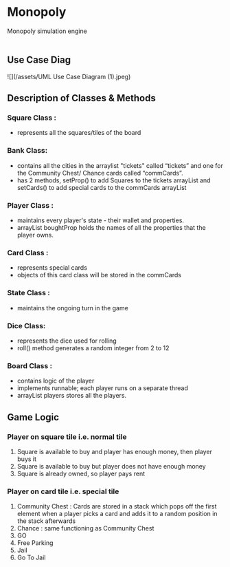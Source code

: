 # Monopoly
Monopoly simulation engine <br> <br>
## Use Case Diag
![](/assets/UML Use Case Diagram (1).jpeg)
## Description of Classes & Methods
### Square Class : 
- represents all the squares/tiles of
the board
### Bank Class:
- contains all the cities in the arraylist "tickets"
called “tickets” and one for the Community Chest/ Chance cards called
“commCards”.
- has 2 methods, setProp() to add Squares to the tickets arrayList and
setCards() to add special cards to the commCards arrayList
### Player Class : 
- maintains every player's state - their wallet and properties.
- arrayList boughtProp holds the names of all the
properties that the player owns.
### Card Class : 
- represents special cards
- objects of this card class will be stored in the commCards
### State Class :
- maintains the ongoing turn in the game
### Dice Class:
- represents the dice used for rolling
- roll() method generates a random integer from 2 to 12 
### Board Class :
- contains logic of the player
- implements runnable; each player runs on a separate thread
- arrayList players stores all the players.

## Game Logic
### Player on square tile i.e. normal tile
1. Square is available to buy and player has enough money, then player buys it
2. Square is available to buy but player does not have enough money
3. Square is already owned, so player pays rent

### Player on card tile i.e. special tile
1. Community Chest : Cards are stored in a stack which pops off the first
element when a player picks a card and adds it to a random position in the
stack afterwards
2. Chance : same functioning as Community Chest
3. GO
4. Free Parking
5. Jail
6. Go To Jail
